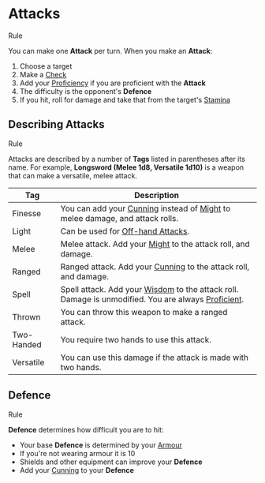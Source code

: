 # Attacks

Rule

You can make one **Attack** per turn. When you make an **Attack**:

 1. Choose a target
 2. Make a [Check](pages/rules/rolling/checks.md)
 3. Add your [Proficiency](pages/rules/proficiency.md) if you are proficient with the **Attack**
 4. The difficulty is the opponent's **Defence**
 5. If you hit, roll for damage and take that from the target's [Stamina](pages/combat/stamina)

## Describing Attacks

Rule

Attacks are described by a number of **Tags** listed in parentheses after its name. For example, **Longsword (Melee 1d8, Versatile 1d10)** is a weapon that can make a versatile, melee attack.

| Tag       | Description |
| --------- | - |
| Finesse     | You can add your [Cunning](pages/characters/attributes.md?id=cunning) instead of [Might](pages/characters/attributes.md?id=might) to melee damage, and attack rolls.
| Light     | Can be used for [Off-hand Attacks](../../pages/combat/bonus-actions.md#off-hand-attack).
| Melee     | Melee attack. Add your [Might](pages/characters/attributes.md?id=might) to the attack roll, and damage.
| Ranged    | Ranged attack. Add your [Cunning](pages/characters/attributes.md?id=cunning) to the attack roll, and damage.
| Spell     | Spell attack. Add your [Wisdom](pages/characters/attributes.md?id=wisdom) to the attack roll. Damage is unmodified. You are always [Proficient](pages/rules/proficiency.md).
| Thrown    | You can throw this weapon to make a ranged attack.
| Two-Handed | You require two hands to use this attack.
| Versatile | You can use this damage if the attack is made with two hands.

## Defence

Rule

**Defence** determines how difficult you are to hit:

 + Your base **Defence** is determined by your [Armour](../../pages/equipment/armour.md)
 + If you're not wearing armour it is 10
 + Shields and other equipment can improve your **Defence**
 + Add your [Cunning](pages/characters/attributes.md?id=cunning) to your **Defence**
